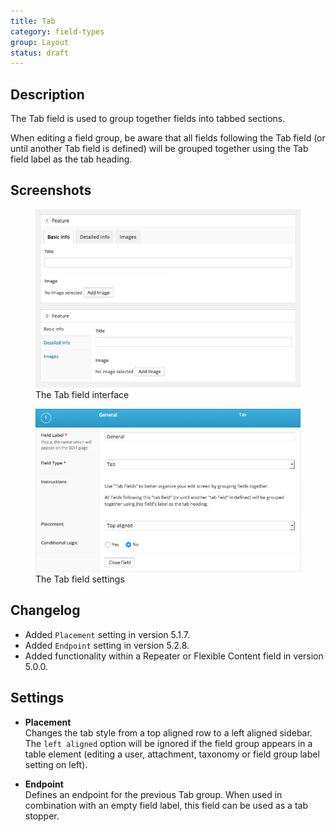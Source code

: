 ```yaml
---
title: Tab
category: field-types
group: Layout
status: draft
---
```


## Description
The Tab field is used to group together fields into tabbed sections.

When editing a field group, be aware that all fields following the Tab field (or until another Tab field is defined) will be grouped together using the Tab field label as the tab heading.

## Screenshots
<div class="gallery">
	<figure>
		<a href="https://raw.githubusercontent.com/AdvancedCustomFields/docs/master/assets/acf-tab-field-interface.png">
			<img src="https://raw.githubusercontent.com/AdvancedCustomFields/docs/master/assets/acf-tab-field-interface.png" alt="Custom fields grouped together by Tabs: Basic Info, Detailed Info, and Images" />
		</a>
		<figcaption>The Tab field interface</figcaption>
	</figure>
	<figure>
		<a href="https://raw.githubusercontent.com/AdvancedCustomFields/docs/master/assets/acf-tab-field-settings.jpg">
			<img src="https://raw.githubusercontent.com/AdvancedCustomFields/docs/master/assets/acf-tab-field-settings.jpg" alt="List of settings shown when creating a Tab field" />
		</a>
		<figcaption>The Tab field settings</figcaption>
	</figure>
</div>

## Changelog
- Added `Placement` setting in version 5.1.7.
- Added `Endpoint` setting in version 5.2.8.
- Added functionality within a Repeater or Flexible Content field in version 5.0.0.

## Settings
- **Placement**  
  Changes the tab style from a top aligned row to a left aligned sidebar. The `left aligned` option will be ignored if the field group appears in a table element (editing a user, attachment, taxonomy or field group label setting on left).
  
- **Endpoint**  
  Defines an endpoint for the previous Tab group. When used in combination with an empty field label, this field can be used as a tab stopper.
